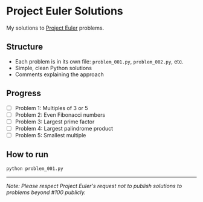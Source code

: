 # Project Euler Solutions

My solutions to [Project Euler](https://projecteuler.net/) problems.

## Structure
- Each problem is in its own file: `problem_001.py`, `problem_002.py`, etc.
- Simple, clean Python solutions
- Comments explaining the approach

## Progress
- [ ] Problem 1: Multiples of 3 or 5
- [ ] Problem 2: Even Fibonacci numbers
- [ ] Problem 3: Largest prime factor
- [ ] Problem 4: Largest palindrome product
- [ ] Problem 5: Smallest multiple

## How to run
```bash
python problem_001.py
```

---
*Note: Please respect Project Euler's request not to publish solutions to problems beyond #100 publicly.*
